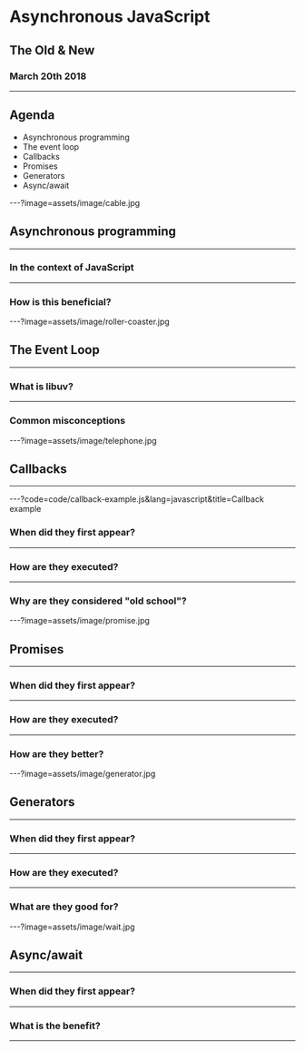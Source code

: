 # Asynchronous JavaScript

## The Old & New

### March 20th 2018

---

## Agenda

* Asynchronous programming
* The event loop
* Callbacks
* Promises
* Generators
* Async/await

---?image=assets/image/cable.jpg

## Asynchronous programming

---

### In the context of JavaScript

---

### How is this beneficial?

---?image=assets/image/roller-coaster.jpg

## The Event Loop

---

### What is libuv?

---

### Common misconceptions

---?image=assets/image/telephone.jpg

## Callbacks

---

---?code=code/callback-example.js&lang=javascript&title=Callback example

### When did they first appear?

---

### How are they executed?

---

### Why are they considered "old school"?

---?image=assets/image/promise.jpg

## Promises

---

### When did they first appear?

---

### How are they executed?

---

### How are they better?

---?image=assets/image/generator.jpg

## Generators

---

### When did they first appear?

---

### How are they executed?

---

### What are they good for?

---?image=assets/image/wait.jpg

## Async/await

---

### When did they first appear?

---

### What is the benefit?

---